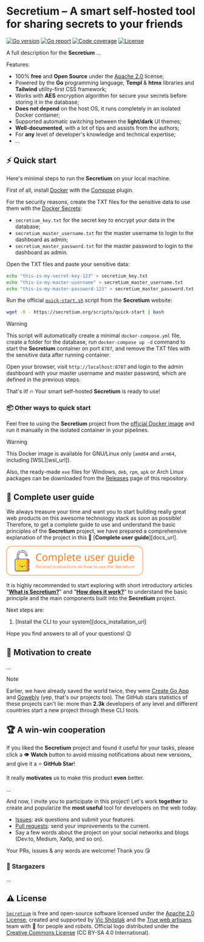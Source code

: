 # Secretium – A smart self-hosted tool for sharing secrets to your friends

[![Go version][go_version_img]][go_dev_url]
[![Go report][go_report_img]][go_report_url]
[![Code coverage][go_code_coverage_img]][go_code_coverage_url]
[![License][repo_license_img]][repo_license_url]

A full description for the **Secretium** ...

Features:

- 100% **free** and **Open Source** under the [Apache 2.0][repo_license_url] license;
- Powered by the **Go** programming language, **Templ** & **htmx** libraries and **Tailwind** utility-first CSS framework;
- Works with **AES** encryption algorithm for secure your secrets before storing it in the database;
- **Does not depend** on the host OS, it runs completely in an isolated Docker container;
- Supported automatic switching between the **light/dark** UI themes;
- **Well-documented**, with a lot of tips and assists from the authors;
- For **any** level of developer's knowledge and technical expertise;
- ...

## ⚡️ Quick start

Here's minimal steps to run the **Secretium** on your local machine.

First of all, install [Docker][docker_install_url] with the [Compose][docker_compose_install_url] plugin.

For the security reasons, create the TXT files for the sensitive data to use them with the [Docker Secrets][docker_secrets_url]:

- `secretium_key.txt` for the secret key to encrypt your data in the database;
- `secretium_master_username.txt` for the master username to login to the dashboard as admin;
- `secretium_master_password.txt` for the master password to login to the dashboard as admin.

Open the TXT files and paste your sensitive data:

```bash
echo "this-is-my-secret-key-123" > secretium_key.txt
echo "this-is-my-master-username" > secretium_master_username.txt
echo "this-is-my-master-password-123" > secretium_master_password.txt
```

Run the official [`quick-start.sh`][repo_quick_start_sh_url] script from the **Secretium** website:

```bash
wget -O - https://secretium.org/scripts/quick-start | bash
```

> [!WARNING]
> This script will automatically create a minimal `docker-compose.yml` file, create a folder for the database, run `docker-compose up -d` command to start the **Secretium** container on port `8787`, and remove the TXT files with the sensitive data after running container.

Open your browser, visit `http://localhost:8787` and login to the admin dashboard with your master username and master password, which are defined in the previous steps.

That's it! 🔥 Your smart self-hosted **Secretium** is ready to use!

### 📦 Other ways to quick start

Feel free to using the **Secretium** project from the [official Docker image][docker_image_url] and run it manually in the isolated container in your pipelines.

> [!WARNING]
> This Docker image is available for GNU/Linux only (`amd64` and `arm64`, including [WSL][wsl_url]).

Also, the ready-made `exe` files for Windows, `deb`, `rpm`, `apk` or Arch Linux packages can be downloaded from the [Releases][repo_releases_url] page of this repository.

## 📖 Complete user guide

We always treasure your time and want you to start building really great web products on this awesome technology stack as soon as possible! Therefore, to get a complete guide to use and understand the basic principles of the **Secretium** project, we have prepared a comprehensive explanation of the project in this 📖 [**Complete user guide**][docs_url].

<a href="https://secretium.org" target="_blank" title="Go to the Secretium's Complete user guide"><img width="360px" alt="secretium docs banner" src="https://raw.githubusercontent.com/secretium/.github/main/images/secretium-docs-banner.svg"></a>

It is highly recommended to start exploring with short introductory articles "[**What is Secretium?**][docs_getting_started_url]" and "[**How does it work?**][docs_how_it_works_url]" to understand the basic principle and the main components built into the **Secretium** project.

Next steps are:

1. [Install the CLI to your system][docs_installation_url]

Hope you find answers to all of your questions! 😉

## 🎯 Motivation to create

...

> [!NOTE]
> Earlier, we have already saved the world twice, they were [Create Go App][cgapp_url] and [Gowebly][gowebly_url] (yep, that's our projects too). The GitHub stars statistics of these projects can't lie: more than **2.3k** developers of any level and different countries start a new project through these CLI tools.

## 🏆 A win-win cooperation

If you liked the **Secretium** project and found it useful for your tasks, please click a 👁️ **Watch** button to avoid missing notifications about new versions, and give it a ⭐️ **GitHub Star**!

It really **motivates** us to make this product **even** better.

...

And now, I invite you to participate in this project! Let's work **together** to create and popularize the **most useful** tool for developers on the web today.

- [Issues][repo_issues_url]: ask questions and submit your features.
- [Pull requests][repo_pull_request_url]: send your improvements to the current.
- Say a few words about the project on your social networks and blogs (Dev.to, Medium, Хабр, and so on).

Your PRs, issues & any words are welcome! Thank you 😘

### 🌟 Stargazers

...

## ⚠️ License

[`Secretium`][repo_url] is free and open-source software licensed under the [Apache 2.0 License][repo_license_url], created and supported by [Vic Shóstak][author_url] and the [True web artisans][truewebartisans_url] team with 🩵 for people and robots. Official logo distributed under the [Creative Commons License][repo_cc_license_url] (CC BY-SA 4.0 International).

<!-- Go links -->

[go_report_url]: https://goreportcard.com/report/github.com/secretium/secretium
[go_dev_url]: https://pkg.go.dev/github.com/secretium/secretium
[go_version_img]: https://img.shields.io/badge/Go-1.21+-00ADD8?style=for-the-badge&logo=go
[go_code_coverage_url]: https://codecov.io/gh/koddr/secretium
[go_code_coverage_img]: https://img.shields.io/codecov/c/gh/koddr/secretium.svg?logo=codecov&style=for-the-badge
[go_report_img]: https://img.shields.io/badge/Go_report-A+-success?style=for-the-badge&logo=none

<!-- Repository links -->

[repo_url]: https://github.com/secretium/secretium
[repo_quick_start_sh_url]: https://github.com/secretium/secretium/blob/main/quick-start.sh
[repo_install_sh_url]: https://github.com/secretium/secretium/main/install.sh
[repo_issues_url]: https://github.com/secretium/secretium/issues
[repo_pull_request_url]: https://github.com/secretium/secretium/pulls
[repo_releases_url]: https://github.com/secretium/secretium/releases
[repo_license_url]: https://github.com/secretium/secretium/blob/main/LICENSE
[repo_license_img]: https://img.shields.io/badge/license-Apache_2.0-red?style=for-the-badge&logo=none
[repo_cc_license_url]: https://creativecommons.org/licenses/by-sa/4.0/

<!-- Docs links -->

[docs_getting_started_url]: https://secretium.org/getting-started
[docs_how_it_works_url]: https://secretium.org/how-it-works

<!-- Docker links -->

[docker_install_url]: https://docs.docker.com/engine/install/#server
[docker_compose_install_url]: https://docs.docker.com/compose/install/linux/
[docker_secrets_url]: https://docs.docker.com/engine/swarm/secrets/
[docker_image_url]: https://hub.docker.com/repository/docker/secretium/secretium

<!-- Author links -->

[author_url]: https://github.com/koddr
[truewebartisans_url]: https://github.com/truewebartisans

<!-- Readme links -->

[cgapp_url]: https://github.com/create-go-app/cli
[gowebly_url]: https://github.com/gowebly/gowebly
[nginx_proxy_manager_url]: https://nginxproxymanager.org
[traefik_proxy_url]: https://traefik.io
